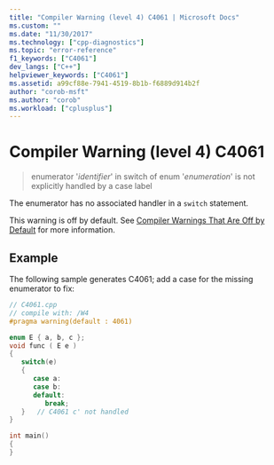 ```yaml
---
title: "Compiler Warning (level 4) C4061 | Microsoft Docs"
ms.custom: ""
ms.date: "11/30/2017"
ms.technology: ["cpp-diagnostics"]
ms.topic: "error-reference"
f1_keywords: ["C4061"]
dev_langs: ["C++"]
helpviewer_keywords: ["C4061"]
ms.assetid: a99cf88e-7941-4519-8b1b-f6889d914b2f
author: "corob-msft"
ms.author: "corob"
ms.workload: ["cplusplus"]
---
```

# Compiler Warning (level 4) C4061

> enumerator '*identifier*' in switch of enum '*enumeration*' is not explicitly handled by a case label

The enumerator has no associated handler in a `switch` statement.

This warning is off by default. See [Compiler Warnings That Are Off by Default](../../preprocessor/compiler-warnings-that-are-off-by-default.md) for more information.

## Example

The following sample generates C4061; add a case for the missing enumerator to fix:

```cpp
// C4061.cpp
// compile with: /W4
#pragma warning(default : 4061)

enum E { a, b, c };
void func ( E e )
{
   switch(e)
   {
      case a:
      case b:
      default:
         break;
   }   // C4061 c' not handled
}

int main()
{
}
```